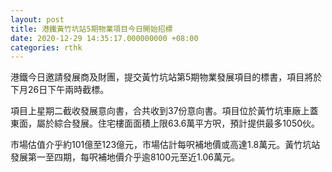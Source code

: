 ```yaml
---
layout: post
title: 港鐵黃竹坑站5期物業項目今日開始招標
date: 2020-12-29 14:35:17.000000000 +08:00
categories: rthk
---
```


港鐵今日邀請發展商及財團，提交黃竹坑站第5期物業發展項目的標書，項目將於下月26日下午兩時截標。

項目上星期二截收發展意向書，合共收到37份意向書。項目位於黃竹坑車廠上蓋東面，屬於綜合發展。住宅樓面面積上限63.6萬平方呎，預計提供最多1050伙。

市場估值介乎約101億至123億元，市場估計每呎補地價或高達1.8萬元。黃竹坑站發展第一至四期，每呎補地價介乎逾8100元至近1.06萬元。
